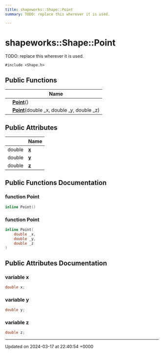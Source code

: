 ```yaml
---
title: shapeworks::Shape::Point
summary: TODO: replace this wherever it is used. 

---
```


# shapeworks::Shape::Point



TODO: replace this wherever it is used. 


`#include <Shape.h>`

## Public Functions

|                | Name           |
| -------------- | -------------- |
| | **[Point](../Classes/classshapeworks_1_1Shape_1_1Point.md#function-point)**() |
| | **[Point](../Classes/classshapeworks_1_1Shape_1_1Point.md#function-point)**(double _x, double _y, double _z) |

## Public Attributes

|                | Name           |
| -------------- | -------------- |
| double | **[x](../Classes/classshapeworks_1_1Shape_1_1Point.md#variable-x)**  |
| double | **[y](../Classes/classshapeworks_1_1Shape_1_1Point.md#variable-y)**  |
| double | **[z](../Classes/classshapeworks_1_1Shape_1_1Point.md#variable-z)**  |

## Public Functions Documentation

### function Point

```cpp
inline Point()
```


### function Point

```cpp
inline Point(
    double _x,
    double _y,
    double _z
)
```


## Public Attributes Documentation

### variable x

```cpp
double x;
```


### variable y

```cpp
double y;
```


### variable z

```cpp
double z;
```


-------------------------------

Updated on 2024-03-17 at 22:40:54 +0000